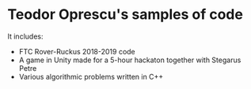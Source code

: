 # Teodor Oprescu's samples of code 

It includes:

* FTC Rover-Ruckus 2018-2019 code
* A game in Unity made for a 5-hour hackaton together with Stegarus Petre
* Various algorithmic problems written in C++
